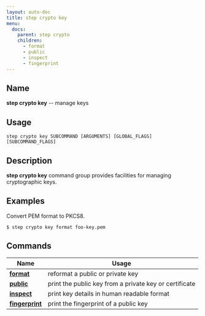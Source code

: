 ```yaml
---
layout: auto-doc
title: step crypto key
menu:
  docs:
    parent: step crypto
    children:
      - format
      - public
      - inspect
      - fingerprint
---
```


## Name
**step crypto key** -- manage keys

## Usage

```raw
step crypto key SUBCOMMAND [ARGUMENTS] [GLOBAL_FLAGS] [SUBCOMMAND_FLAGS]
```

## Description

**step crypto key** command group provides facilities for
managing cryptographic keys.

## Examples

Convert PEM format to PKCS8.
```shell
$ step crypto key format foo-key.pem
```


## Commands


| Name | Usage |
|---|---|
| **[format](format/)** | reformat a public or private key |
| **[public](public/)** | print the public key from a private key or certificate |
| **[inspect](inspect/)** | print key details in human readable format |
| **[fingerprint](fingerprint/)** | print the fingerprint of a public key |

